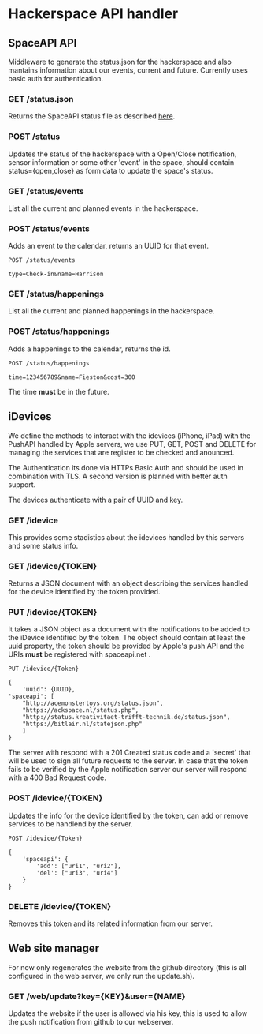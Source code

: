 # Hackerspace API handler

## SpaceAPI API

Middleware to generate the status.json for the hackerspace and also
mantains information about our events, current and future. Currently
uses basic auth for authentication.

### GET /status.json

Returns the SpaceAPI status file as described [here][1].

  [1]: http://spaceapi.net/

### POST /status

Updates the status of the hackerspace with a Open/Close notification,
sensor information or some other 'event' in the space, should contain
status={open,close} as form data to update the space's status.

### GET /status/events

List all the current and planned events in the hackerspace.

### POST /status/events

Adds an event to the calendar, returns an UUID for that event.

    POST /status/events
    
    type=Check-in&name=Harrison

### GET /status/happenings

List all the current and planned happenings in the hackerspace.

### POST /status/happenings

Adds a happenings to the calendar, returns the id.

    POST /status/happenings
    
    time=123456789&name=Fieston&cost=300

The time **must** be in the future.

## iDevices

We define the methods to interact with the idevices (iPhone, iPad) with
the PushAPI handled by Apple servers, we use PUT, GET, POST and DELETE for 
managing the services that are register to be checked and anounced.

The Authentication its done via HTTPs Basic Auth and should be used in
combination with TLS. A second version is planned with better auth
support.

The devices authenticate with a pair of UUID and key.

### GET /idevice

This provides some stadistics about the idevices handled by this
servers and some status info.

### GET /idevice/{TOKEN}

Returns a JSON document with an object describing the services handled for
the device identified by the token provided.

### PUT /idevice/{TOKEN}

It takes a JSON object as a document with the notifications to be added to
the iDevice identified by the token. The object should contain at least the
uuid property, the token should be provided by Apple's push API and the URIs
 **must** be registered with spaceapi.net .

	PUT /idevice/{Token}

	{
        'uuid': {UUID},
	'spaceapi': [ 
		"http://acemonstertoys.org/status.json",
		"https://ackspace.nl/status.php",
		"http://status.kreativitaet-trifft-technik.de/status.json",
		"https://bitlair.nl/statejson.php"
		]
	}

The server with respond with a 201 Created status code and a 'secret' that will 
be used to sign all future requests to the server. In case that the token fails
to be verified by the Apple notification server our server will respond with a
400 Bad Request code.

### POST /idevice/{TOKEN}

Updates the info for the device identified by the token, can add or remove
services to be handlend by the server.


	POST /idevice/{Token}

	{
        'spaceapi': {
            'add': ["uri1", "uri2"],
            'del': ["uri3", "uri4"]
        }
	}

### DELETE /idevice/{TOKEN}

Removes this token and its related information from our server.

## Web site manager

For now only regenerates the website from the github directory (this is all
configured in the web server, we only run the update.sh).

### GET /web/update?key={KEY}&user={NAME}

Updates the website if the user is allowed via his key, this is used to
allow the push notification from github to our webserver.
